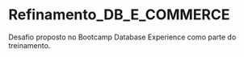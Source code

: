 # Refinamento_DB_E_COMMERCE
Desafio proposto no Bootcamp Database Experience como parte do treinamento.

